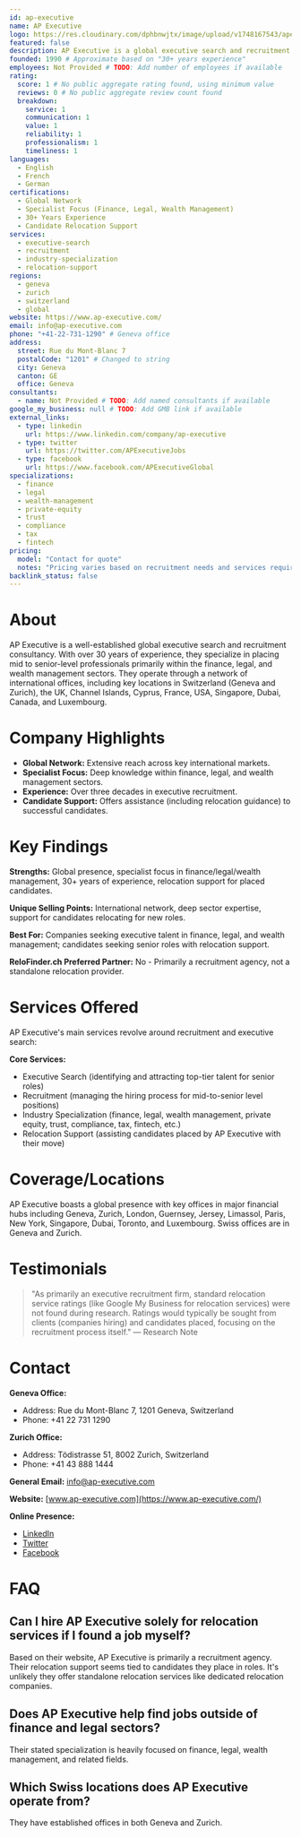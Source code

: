 ```yaml
---
id: ap-executive
name: AP Executive
logo: https://res.cloudinary.com/dphbnwjtx/image/upload/v1748167543/apexec-logo_hliyad.webp
featured: false
description: AP Executive is a global executive search and recruitment consultancy specializing in finance, legal, and wealth management sectors, with offices worldwide including Geneva and Zurich. They offer relocation support as part of their recruitment services.
founded: 1990 # Approximate based on "30+ years experience"
employees: Not Provided # TODO: Add number of employees if available
rating:
  score: 1 # No public aggregate rating found, using minimum value
  reviews: 0 # No public aggregate review count found
  breakdown:
    service: 1
    communication: 1
    value: 1
    reliability: 1
    professionalism: 1
    timeliness: 1
languages:
  - English
  - French
  - German
certifications:
  - Global Network
  - Specialist Focus (Finance, Legal, Wealth Management)
  - 30+ Years Experience
  - Candidate Relocation Support
services:
  - executive-search
  - recruitment
  - industry-specialization
  - relocation-support
regions:
  - geneva
  - zurich
  - switzerland
  - global
website: https://www.ap-executive.com/
email: info@ap-executive.com
phone: "+41-22-731-1290" # Geneva office
address:
  street: Rue du Mont-Blanc 7
  postalCode: "1201" # Changed to string
  city: Geneva
  canton: GE
  office: Geneva
consultants:
  - name: Not Provided # TODO: Add named consultants if available
google_my_business: null # TODO: Add GMB link if available
external_links:
  - type: linkedin
    url: https://www.linkedin.com/company/ap-executive
  - type: twitter
    url: https://twitter.com/APExecutiveJobs
  - type: facebook
    url: https://www.facebook.com/APExecutiveGlobal
specializations:
  - finance
  - legal
  - wealth-management
  - private-equity
  - trust
  - compliance
  - tax
  - fintech
pricing:
  model: "Contact for quote"
  notes: "Pricing varies based on recruitment needs and services required"
backlink_status: false
---
```


# About
AP Executive is a well-established global executive search and recruitment consultancy. With over 30 years of experience, they specialize in placing mid to senior-level professionals primarily within the finance, legal, and wealth management sectors. They operate through a network of international offices, including key locations in Switzerland (Geneva and Zurich), the UK, Channel Islands, Cyprus, France, USA, Singapore, Dubai, Canada, and Luxembourg.

# Company Highlights
- **Global Network:** Extensive reach across key international markets.
- **Specialist Focus:** Deep knowledge within finance, legal, and wealth management sectors.
- **Experience:** Over three decades in executive recruitment.
- **Candidate Support:** Offers assistance (including relocation guidance) to successful candidates.

# Key Findings
**Strengths:** Global presence, specialist focus in finance/legal/wealth management, 30+ years of experience, relocation support for placed candidates.

**Unique Selling Points:** International network, deep sector expertise, support for candidates relocating for new roles.

**Best For:** Companies seeking executive talent in finance, legal, and wealth management; candidates seeking senior roles with relocation support.

**ReloFinder.ch Preferred Partner:** No - Primarily a recruitment agency, not a standalone relocation provider.

# Services Offered
AP Executive's main services revolve around recruitment and executive search:

**Core Services:**
- Executive Search (identifying and attracting top-tier talent for senior roles)
- Recruitment (managing the hiring process for mid-to-senior level positions)
- Industry Specialization (finance, legal, wealth management, private equity, trust, compliance, tax, fintech, etc.)
- Relocation Support (assisting candidates placed by AP Executive with their move)

# Coverage/Locations
AP Executive boasts a global presence with key offices in major financial hubs including Geneva, Zurich, London, Guernsey, Jersey, Limassol, Paris, New York, Singapore, Dubai, Toronto, and Luxembourg. Swiss offices are in Geneva and Zurich.

# Testimonials
> "As primarily an executive recruitment firm, standard relocation service ratings (like Google My Business for relocation services) were not found during research. Ratings would typically be sought from clients (companies hiring) and candidates placed, focusing on the recruitment process itself."
> — Research Note

# Contact
**Geneva Office:**
- Address: Rue du Mont-Blanc 7, 1201 Geneva, Switzerland
- Phone: +41 22 731 1290

**Zurich Office:**
- Address: Tödistrasse 51, 8002 Zurich, Switzerland
- Phone: +41 43 888 1444

**General Email:** info@ap-executive.com

**Website:** [www.ap-executive.com](https://www.ap-executive.com/)

**Online Presence:**
- [LinkedIn](https://www.linkedin.com/company/ap-executive)
- [Twitter](https://twitter.com/APExecutiveJobs)
- [Facebook](https://www.facebook.com/APExecutiveGlobal)

# FAQ
## Can I hire AP Executive solely for relocation services if I found a job myself?
Based on their website, AP Executive is primarily a recruitment agency. Their relocation support seems tied to candidates they place in roles. It's unlikely they offer standalone relocation services like dedicated relocation companies.

## Does AP Executive help find jobs outside of finance and legal sectors?
Their stated specialization is heavily focused on finance, legal, wealth management, and related fields.

## Which Swiss locations does AP Executive operate from?
They have established offices in both Geneva and Zurich. 